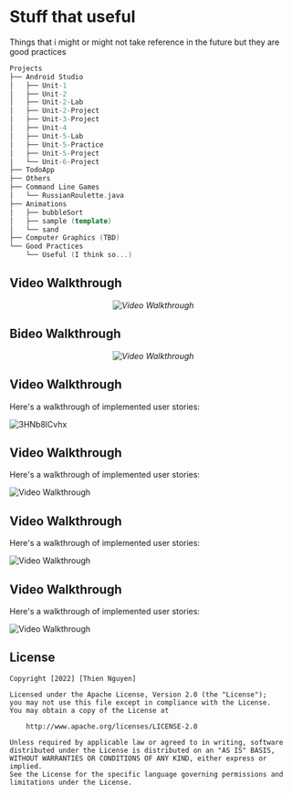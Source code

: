# Stuff that useful

Things that i might or might not take reference in the future but they are good practices

```cpp
Projects
├── Android Studio
│   ├── Unit-1
│   ├── Unit-2
│   ├── Unit-2-Lab
│   ├── Unit-2-Project
│   ├── Unit-3-Project
│   ├── Unit-4
│   ├── Unit-5-Lab
│   ├── Unit-5-Practice
│   ├── Unit-5-Project
│   └── Unit-6-Project
├── TodoApp
├── Others
├── Command Line Games
│   └── RussianRoulette.java
├── Animations
│   ├── bubbleSort
│   ├── sample (template)
│   └── sand
├── Computer Graphics (TBD)
└── Good Practices
    └── Useful (I think so...)
```

## Video Walkthrough

<p align="center"><i><img src='http://g.recordit.co/jv0GwWRJoO.gif' title='Video Walkthrough' width='' alt='Video Walkthrough' /> </i></p>

## Bideo Walkthrough

<p align="center"><i><img src='http://g.recordit.co/F37Yiorex0.gif' title='Video Walkthrough' width='' alt='Video Walkthrough' /> </i></p>

## Video Walkthrough

Here's a walkthrough of implemented user stories:

![3HNb8lCvhx](https://user-images.githubusercontent.com/94078395/200148241-8b0ab1b1-0e32-4feb-9062-83fcc2e647c2.gif)

## Video Walkthrough 

Here's a walkthrough of implemented user stories:

<img src='http://g.recordit.co/S7dsrMGmsf.gif' title='Video Walkthrough' width='' alt='Video Walkthrough' />

## Video Walkthrough

Here's a walkthrough of implemented user stories:

<img src='http://g.recordit.co/vzCTQcwLk8.gif' title='Video Walkthrough' width='' alt='Video Walkthrough' />

## Video Walkthrough

Here's a walkthrough of implemented user stories:

<img src='http://g.recordit.co/c0WBKT4zfF.gif' title='Video Walkthrough' width='' alt='Video Walkthrough' />

## License

    Copyright [2022] [Thien Nguyen]

    Licensed under the Apache License, Version 2.0 (the "License");
    you may not use this file except in compliance with the License.
    You may obtain a copy of the License at

        http://www.apache.org/licenses/LICENSE-2.0

    Unless required by applicable law or agreed to in writing, software
    distributed under the License is distributed on an "AS IS" BASIS,
    WITHOUT WARRANTIES OR CONDITIONS OF ANY KIND, either express or implied.
    See the License for the specific language governing permissions and
    limitations under the License.
